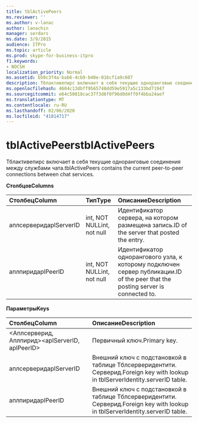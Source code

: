 ```yaml
---
title: tblActivePeers
ms.reviewer: ''
ms.author: v-lanac
author: lanachin
manager: serdars
ms.date: 3/9/2015
audience: ITPro
ms.topic: article
ms.prod: skype-for-business-itpro
f1.keywords:
- NOCSH
localization_priority: Normal
ms.assetid: b50c3f4a-bab6-4cb9-b40e-016cf1a9c607
description: Тблактивепирс включает в себя текущие одноранговые соединения между службами чата.
ms.openlocfilehash: 4604c13dbff9565748dd59e5917a5c133bd71947
ms.sourcegitcommit: e64c50818cac37f3d6f0f96d0d4ff0f4bba24aef
ms.translationtype: MT
ms.contentlocale: ru-RU
ms.lasthandoff: 02/06/2020
ms.locfileid: "41814717"
---
```

# <a name="tblactivepeers"></a><span data-ttu-id="0aa54-103">tblActivePeers</span><span class="sxs-lookup"><span data-stu-id="0aa54-103">tblActivePeers</span></span>
 
<span data-ttu-id="0aa54-104">Тблактивепирс включает в себя текущие одноранговые соединения между службами чата.</span><span class="sxs-lookup"><span data-stu-id="0aa54-104">tblActivePeers contains the current peer-to-peer connections between chat services.</span></span>
  
<span data-ttu-id="0aa54-105">**Столбцов**</span><span class="sxs-lookup"><span data-stu-id="0aa54-105">**Columns**</span></span>

|<span data-ttu-id="0aa54-106">**Столбец**</span><span class="sxs-lookup"><span data-stu-id="0aa54-106">**Column**</span></span>|<span data-ttu-id="0aa54-107">**Тип**</span><span class="sxs-lookup"><span data-stu-id="0aa54-107">**Type**</span></span>|<span data-ttu-id="0aa54-108">**Описание**</span><span class="sxs-lookup"><span data-stu-id="0aa54-108">**Description**</span></span>|
|:-----|:-----|:-----|
|<span data-ttu-id="0aa54-109">аплсерверид</span><span class="sxs-lookup"><span data-stu-id="0aa54-109">aplServerID</span></span>  <br/> |<span data-ttu-id="0aa54-110">int, NOT NULL</span><span class="sxs-lookup"><span data-stu-id="0aa54-110">int, not null</span></span>  <br/> |<span data-ttu-id="0aa54-111">Идентификатор сервера, на котором размещена запись.</span><span class="sxs-lookup"><span data-stu-id="0aa54-111">ID of the server that posted the entry.</span></span>  <br/> |
|<span data-ttu-id="0aa54-112">аплпирид</span><span class="sxs-lookup"><span data-stu-id="0aa54-112">aplPeerID</span></span>  <br/> |<span data-ttu-id="0aa54-113">int, NOT NULL</span><span class="sxs-lookup"><span data-stu-id="0aa54-113">int, not null</span></span>  <br/> |<span data-ttu-id="0aa54-114">Идентификатор однорангового узла, к которому подключен сервер публикации.</span><span class="sxs-lookup"><span data-stu-id="0aa54-114">ID of the peer that the posting server is connected to.</span></span>  <br/> |
   
<span data-ttu-id="0aa54-115">**Параметры**</span><span class="sxs-lookup"><span data-stu-id="0aa54-115">**Keys**</span></span>

|<span data-ttu-id="0aa54-116">**Столбец**</span><span class="sxs-lookup"><span data-stu-id="0aa54-116">**Column**</span></span>|<span data-ttu-id="0aa54-117">**Описание**</span><span class="sxs-lookup"><span data-stu-id="0aa54-117">**Description**</span></span>|
|:-----|:-----|
|<span data-ttu-id="0aa54-118">\<Аплсерверид, Аплпирид\></span><span class="sxs-lookup"><span data-stu-id="0aa54-118">\<aplServerID, aplPeerID\></span></span>  <br/> |<span data-ttu-id="0aa54-119">Первичный ключ.</span><span class="sxs-lookup"><span data-stu-id="0aa54-119">Primary key.</span></span>  <br/> |
|<span data-ttu-id="0aa54-120">аплсерверид</span><span class="sxs-lookup"><span data-stu-id="0aa54-120">aplServerID</span></span>  <br/> |<span data-ttu-id="0aa54-121">Внешний ключ с подстановкой в таблице Тблсерверидентити. Серверид.</span><span class="sxs-lookup"><span data-stu-id="0aa54-121">Foreign key with lookup in tblServerIdentity.serverID table.</span></span>  <br/> |
|<span data-ttu-id="0aa54-122">аплпирид</span><span class="sxs-lookup"><span data-stu-id="0aa54-122">aplPeerID</span></span>  <br/> |<span data-ttu-id="0aa54-123">Внешний ключ с подстановкой в таблице Тблсерверидентити. Серверид.</span><span class="sxs-lookup"><span data-stu-id="0aa54-123">Foreign key with lookup in tblServerIdentity.serverID table.</span></span>  <br/> |
   


